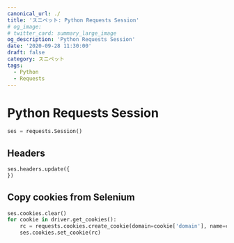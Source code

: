 ```yaml
---
canonical_url: ./
title: 'スニペット: Python Requests Session'
# og_image:
# twitter_card: summary_large_image
og_description: 'Python Requests Session'
date: '2020-09-28 11:30:00'
draft: false
category: スニペット
tags:
  - Python
  - Requests
---
```

# Python Requests Session

```python
ses = requests.Session()
```

## Headers
```python
ses.headers.update({
})
```

## Copy cookies from Selenium
```python
ses.cookies.clear()
for cookie in driver.get_cookies():
    rc = requests.cookies.create_cookie(domain=cookie['domain'], name=cookie['name'], value=cookie['value'])
    ses.cookies.set_cookie(rc)
```
